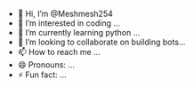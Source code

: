 - 👋 Hi, I’m @Meshmesh254
- 👀 I’m interested in coding ...
- 🌱 I’m currently learning python ...
- 💞️ I’m looking to collaborate on building bots...
- 📫 How to reach me ...
- 😄 Pronouns: ...
- ⚡ Fun fact: ...

<!---
Meshmesh254/Meshmesh254 is a ✨ special ✨ repository because its `README.md` (this file) appears on your GitHub profile.
You can click the Preview link to take a look at your changes.
--->
